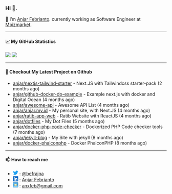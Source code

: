 ### Hi 👋.

 🔭 I’m [Anjar Febrianto](https://www.anjar.my.id). currently working as Software Engineer at [Mbizmarket](https://www.mbizmarket.co.id). 

[]() 

---


#### 📈 My GitHub Statistics
<img src="https://github-readme-stats.vercel.app/api?username=anjar&show_icons=true&count_private=true&hide=contribs&cache_seconds=86400&theme=vision-friendly-dark&hide_title=true">

<img src="https://github-readme-stats.vercel.app/api/top-langs/?username=anjar&layout=compact&count=8&cache_seconds=86400&theme=vision-friendly-dark&hide=html,css">


---

#### 👷 Checkout My Latest Project on Github

- [anjar/nextjs-tailwind-starter](https://github.com/anjar/nextjs-tailwind-starter) - Next.JS with Tailwindcss starter-pack (2 months ago)
- [anjar/github-docker-do-example](https://github.com/anjar/github-docker-do-example) - Example next.js with docker and Digital Ocean (4 months ago)
- [anjar/awesome-api](https://github.com/anjar/awesome-api) - Awesome API List (4 months ago)
- [anjar/anjar.my.id](https://github.com/anjar/anjar.my.id) - My personal site, with Next.JS (4 months ago)
- [anjar/ratib-app-web](https://github.com/anjar/ratib-app-web) - Ratib Website with ReactJS (4 months ago)
- [anjar/dotfiles](https://github.com/anjar/dotfiles) - My Dot Files (5 months ago)
- [anjar/docker-php-code-checker](https://github.com/anjar/docker-php-code-checker) - Dockerized PHP Code checker tools (7 months ago)
- [anjar/jekyll-blog](https://github.com/anjar/jekyll-blog) - My Site with jekyll (8 months ago)
- [anjar/docker-phalconphp](https://github.com/anjar/docker-phalconphp) - Docker PhalconPHP (8 months ago)


---
#### 📫 How to reach me
[](https://www.linkedin.com/in/anjar-febrianto/)

- <img  alt="Anjar Febrianto | Twitter"  width="16px"  src="https://raw.githubusercontent.com/anjar/anjar/master/assets/twitter.svg" /> : [@befrajna](https://twitter.com/befrajna)
- <img  alt="Anjar Febrianto | Linkedin"  width="16px" src="https://raw.githubusercontent.com/anjar/anjar/master/assets/linkedin.svg" /> : [Anjar Febrianto](https://www.linkedin.com/in/anjar-febrianto/)
- <img  alt="Anjar Febrianto | Email"  width="16px" src="https://raw.githubusercontent.com/anjar/anjar/master/assets/email-icon.svg" /> : [anxfeb@gmail.com](mailto://anxfeb@gmail.com)


